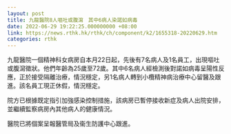 ```yaml
---
layout: post
title: 九龍醫院8人嘔吐或腹瀉　其中6病人染諾如病毒
date: 2022-06-29 19:22:25.000000000 +08:00
link: https://news.rthk.hk/rthk/ch/component/k2/1655318-20220629.htm
categories: rthk
---
```


九龍醫院一個精神科女病房自本月22日起，先後有7名病人及1名員工，出現嘔吐或腹瀉徵狀。他們年齡為25歲至72歲。其中6名病人經檢測後對諾如病毒呈陽性反應，正於接受隔離治療，情況穩定，另1名病人轉到小欖精神病治療中心留醫及跟進。該名員工現正休假，情況穩定。

院方已根據既定指引加強感染控制措施，該病房已暫停接收新症及病人出院安排，並繼續監察病房內其他病人的健康情況。

醫院已將個案呈報醫管局及衞生防護中心跟進。
